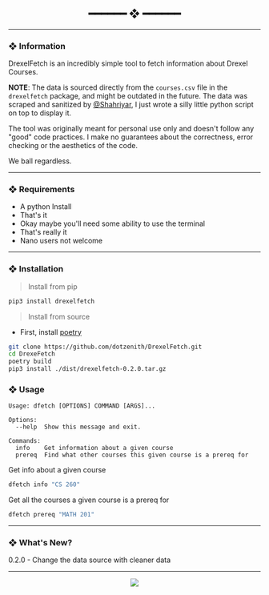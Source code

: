 <h2 align="center"> ━━━━━━  ❖  ━━━━━━ </h2>

---

### ❖ Information 
  
  DrexelFetch is an incredibly simple tool to fetch information about Drexel Courses. 

  **NOTE**: The data is sourced directly from the `courses.csv` file in the `drexelfetch` package, and might be outdated in the future. The data was scraped and sanitized by [@Shahriyar](https://github.com/ShahriyarShawon), I just wrote a silly little python script on top to display it. 

  The tool was originally meant for personal use only and doesn't follow any "good" code practices. I make no guarantees about the correctness, error checking or the aesthetics of the code.

  We ball regardless.
  
---

### ❖ Requirements

- A python Install
- That's it
- Okay maybe you'll need some ability to use the terminal
- That's really it
- Nano users not welcome

---

### ❖ Installation

> Install from pip
```sh
pip3 install drexelfetch
```

> Install from source
- First, install [poetry](https://python-poetry.org/)
```sh
git clone https://github.com/dotzenith/DrexelFetch.git
cd DrexeFetch
poetry build
pip3 install ./dist/drexelfetch-0.2.0.tar.gz
```

### ❖ Usage 

```
Usage: dfetch [OPTIONS] COMMAND [ARGS]...

Options:
  --help  Show this message and exit.

Commands:
  info    Get information about a given course
  prereq  Find what other courses this given course is a prereq for
```

Get info about a given course
```sh
dfetch info "CS 260"
```

Get all the courses a given course is a prereq for
```sh
dfetch prereq "MATH 201"
```
---

### ❖ What's New? 
0.2.0 - Change the data source with cleaner data

---

<div align="center">

   <img src="https://img.shields.io/static/v1.svg?label=License&message=MIT&color=F5E0DC&labelColor=302D41&style=for-the-badge">

</div>

